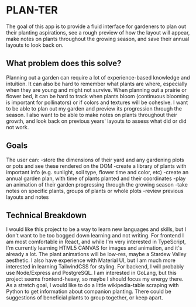 # PLAN-TER

The goal of this app is to provide a fluid interface for gardeners to plan out their planting aspirations, see a rough preview of how the layout will appear, make notes on plants throughout the growing season, and save their annual layouts to look back on.

## What problem does this solve?

Planning out a garden can require a lot of experience-based knowledge and intuition. It can also be hard to remember what plants are where, especially when they are young and might not survive. When planning out a prairie or flower bed, it can be hard to track when plants bloom (continuous blooming is important for pollinators) or if colors and textures will be cohesive. I want to be able to plan out my garden and preview its progression through the season. I also want to be able to make notes on plants throughout their growth, and look back on previous years' layouts to assess what did or did not work.

## Goals

The user can:
-store the dimensions of their yard and any gardening plots or pots and see these rendered on the DOM
-create a library of plants with important info (e.g. sunlight, soil type, flower time and color, etc)
-create an annual garden plan, with time of plants planted and their coordinates
-play an animation of their garden progressing through the growing season
-take notes on specific plants, groups of plants or whole plots
-review previous layouts and notes

## Technical Breakdown

I would like this project to be a way to learn new languages and skills, but I don't want to be too bogged down learning and not writing. For frontend I am most comfortable in React, and while I'm very interested in TypeScript, I'm currently learning HTML5 CANVAS for images and animation, and it's already a lot. The plant animations will be low-res, maybe a Stardew Valley aesthetic. I also have experience with Material UI, but I am much more interested in learning TailwindCSS for styling. For backend, I will probably use Node/Express and PostgreSQL. I am interested in GoLang, but this project seems frontend-heavy, so maybe I should focus my energy there. As a stretch goal, I would like to do a little wikipedia-table scraping with Python to get information about companion planting. There could be suggestions of beneficial plants to group together, or keep apart.
